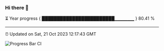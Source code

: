 ### Hi there 👋

⏳ Year progress { ████████████████████████▁▁▁▁▁▁ } 80.41 %

---

⏰ Updated on Sat, 21 Oct 2023 12:17:43 GMT

![Progress Bar CI](https://github.com/liununu/liununu/workflows/Progress%20Bar%20CI/badge.svg)
